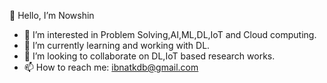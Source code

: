 
👋 Hello, I’m Nowshin

- 👀 I’m interested in Problem Solving,AI,ML,DL,IoT and Cloud computing.
- 🌱 I’m currently learning and working with DL.
- 💞️ I’m looking to collaborate on DL,IoT based research works.
- 📫 How to reach me: ibnatkdb@gmail.com

<!---
nowshin20/nowshin20 is a ✨ special ✨ repository because its `README.md` (this file) appears on your GitHub profile.
You can click the Preview link to take a look at your changes.
--->
